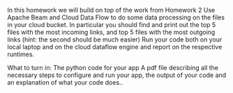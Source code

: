 In this homework we will build on top of the work from Homework 2
Use Apache Beam and Cloud Data Flow to do some data processing on the files in your cloud bucket.  In particular you should find and print out the top 5 files with the most incoming links, and top 5 files with the most outgoing links (hint: the second should be much easier)
Run your code both on your local laptop and on the cloud dataflow engine and report on the respective runtimes.  


What to turn in:
The python code for your app
A pdf file describing all the necessary steps to configure and run your app, the output of your code and an explanation of what your code does..
